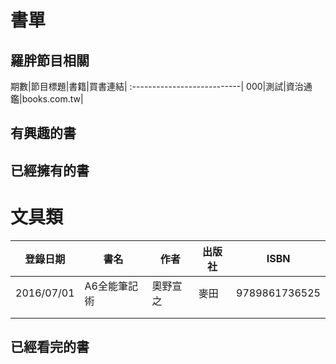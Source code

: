 # 書單

## 羅胖節目相關

期數|節目標題|書籍|買書連結|
:---------------------------|
000|測試|資治通鑑|books.com.tw|


## 有興趣的書


## 已經擁有的書

# 文具類

登錄日期|書名|作者|出版社|ISBN|
--------|----|----|------|----|
2016/07/01|A6全能筆記術|奧野宣之|麥田|9789861736525|
|||||
|||||

## 已經看完的書
